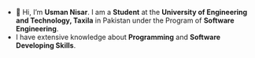 - 👋 Hi, I’m **Usman Nisar**. I am a **Student** at the **University of Engineering and Technology, Taxila** in Pakistan under the Program of **Software Engineering**.
- I have extensive knowledge about **Programming** and **Software Developing Skills**.
